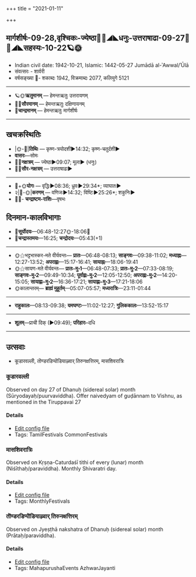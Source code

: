 +++
title = "2021-01-11"

+++
## मार्गशीर्षः-09-28,वृश्चिकः-ज्येष्ठा🌛🌌◢◣धनुः-उत्तराषाढा-09-27🌌🌞◢◣सहस्यः-10-22🪐🌞
- Indian civil date: 1942-10-21, Islamic: 1442-05-27 Jumādā al-ʾAwwal/ʾŪlā
- संवत्सरः - शार्वरी
- वर्षसङ्ख्या 🌛- शकाब्दः 1942, विक्रमाब्दः 2077, कलियुगे 5121
___________________
- 🪐🌞**ऋतुमानम्** — हेमन्तऋतुः उत्तरायणम्
- 🌌🌞**सौरमानम्** — हेमन्तऋतुः दक्षिणायनम्
- 🌛**चान्द्रमानम्** — हेमन्तऋतुः मार्गशीर्षः
___________________


## खचक्रस्थितिः
- |🌞-🌛|**तिथिः** — कृष्ण-त्रयोदशी►14:32; कृष्ण-चतुर्दशी►  
- **वासरः**—सोमः  
- 🌌🌛**नक्षत्रम्** — ज्येष्ठा►09:07; मूला► (धनुः)  
- 🌌🌞**सौर-नक्षत्रम्** — उत्तराषाढा►  
___________________
- 🌛+🌞**योगः** — वृद्धिः►08:36; ध्रुवः►29:34*; व्याघातः►  
- २|🌛-🌞|**करणम्** — वणिजः►14:32; विष्टिः►25:26*; शकुनिः►  
- 🌌🌛- **चन्द्राष्टम-राशिः**—वृषभः  


## दिनमान-कालविभागाः
- 🌅**सूर्योदयः**—06:48-12:27🌞️-18:06🌇  
- 🌛**चन्द्रास्तमयः**—16:25; **चन्द्रोदयः**—05:43(+1)  
___________________
- 🌞⚝भट्टभास्कर-मते वीर्यवन्तः— **प्रातः**—06:48-08:13; **साङ्गवः**—09:38-11:02; **मध्याह्नः**—12:27-13:52; **अपराह्णः**—15:17-16:41; **सायाह्नः**—18:06-19:41  
- 🌞⚝सायण-मते वीर्यवन्तः— **प्रातः-मु॰1**—06:48-07:33; **प्रातः-मु॰2**—07:33-08:19; **साङ्गवः-मु॰2**—09:49-10:34; **पूर्वाह्णः-मु॰2**—12:05-12:50; **अपराह्णः-मु॰2**—14:20-15:05; **सायाह्णः-मु॰2**—16:36-17:21; **सायाह्णः-मु॰3**—17:21-18:06  
- 🌞कालान्तरम्— **ब्राह्मं मुहूर्तम्**—05:07-05:57; **मध्यरात्रिः**—23:11-01:44  
___________________
- **राहुकालः**—08:13-09:38; **यमघण्टः**—11:02-12:27; **गुलिककालः**—13:52-15:17  
___________________
- **शूलम्**—प्राची दिक् (►09:49); **परिहारः**–दधि  
___________________

## उत्सवाः
- कूडारवल्ली, तॊण्डरडिप्पॊडियाऴ्वार् तिरुनक्षत्तिरम्, मासशिवरात्रिः
### कूडारवल्ली

Observed on day 27 of Dhanuḥ (sidereal solar) month (Sūryodayaḥ/puurvaviddha). Offer naivedyam of guḍānnam to Vishnu, as mentioned in the Tiruppavai 27

#### Details
- [Edit config file](https://github.com/jyotisham/adyatithi/tree/master/tamil/sidereal_solar_month/day/09/27/kUDAravallI.toml)
- Tags: TamilFestivals CommonFestivals


### मासशिवरात्रिः

Observed on Kṛṣṇa-Caturdaśī tithi of every (lunar) month (Niśīthaḥ/paraviddha). Monthly Shivaratri day.

#### Details
- [Edit config file](https://github.com/jyotisham/adyatithi/tree/master/devatA/shaiva/lunar_month/tithi/00/29/mAsazivarAtriH.toml)
- Tags: MonthlyFestivals


### तॊण्डरडिप्पॊडियाऴ्वार् तिरुनक्षत्तिरम्

Observed on Jyeṣṭhā nakshatra of Dhanuḥ (sidereal solar) month (Prātaḥ/paraviddha). 

#### Details
- [Edit config file](https://github.com/jyotisham/adyatithi/tree/master/mahApuruSha/ALvAr/sidereal_solar_month/nakshatra/09/18/toNDaraDippoDiyAzhvAr%20tirunakSattiram.toml)
- Tags: MahapurushaEvents AzhwarJayanti


